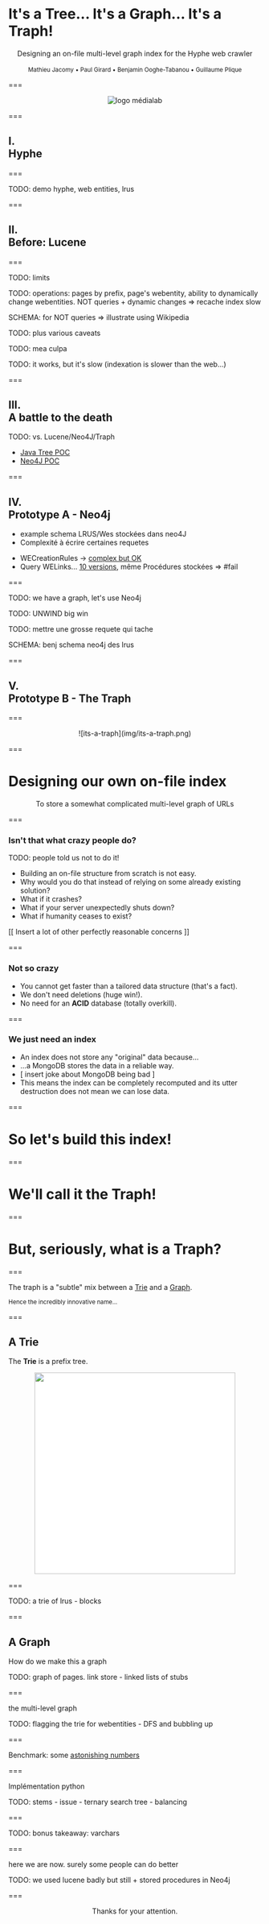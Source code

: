 # It's a Tree... It's a Graph... It's a Traph!

<center>
  <span class="red-title">
    Designing an on-file multi-level graph index for the Hyphe web crawler
  </span>
</center>

<br>

<center>
  <small>
    Mathieu Jacomy • Paul Girard • Benjamin Ooghe-Tabanou • Guillaume Plique
  </small>
</center>

===

<center>
  <img alt="logo médialab" src="img/medialab-logo.svg" />
</center>

===

<h2>
  <span class="red-number">I.</span><br>Hyphe
</h2>

===

TODO: demo hyphe, web entities, lrus

===

<h2>
  <span class="red-number">II.</span><br>Before: Lucene
</h2>

===

TODO: limits

TODO: operations: pages by prefix, page's webentity, ability to dynamically change webentities. NOT queries + dynamic changes => recache index slow

SCHEMA: for NOT queries => illustrate using Wikipedia

TODO: plus various caveats

TODO: mea culpa

TODO: it works, but it's slow (indexation is slower than the web...)

===

<h2>
  <span class="red-number">III.</span><br>A battle to the death
</h2>

TODO: vs. Lucene/Neo4J/Traph
* [Java Tree POC](https://github.com/medialab/hyphe-java-tree-poc)
* [Neo4J POC](https://github.com/medialab/hyphe-neo4j-poc)

===

<h2>
  <span class="red-number">IV.</span><br>Prototype A - Neo4j
</h2>

* example schema LRUS/Wes stockées dans neo4J
* Complexité à écrire certaines requetes
 + WECreationRules -> [complex but OK](https://github.com/medialab/hyphe-neo4j-poc/blob/master/queries/core.cypher#L66-L164)
 + Query WELinks... [10 versions](https://github.com/medialab/hyphe-neo4j-poc/blob/master/queries/core.cypher#L183-L289), même Procédures stockées
  => #fail

===

TODO: we have a graph, let's use Neo4j

TODO: UNWIND big win

TODO: mettre une grosse requete qui tache

SCHEMA: benj schema neo4j des lrus

===

<h2>
  <span class="red-number">V.</span><br>Prototype B - The Traph
</h2>

===

<center>
  ![its-a-traph](img/its-a-traph.png)
</center>

===

# Designing our own on-file index

<center class="red">
  To store a somewhat complicated multi-level graph of URLs
</center>

===

### Isn't that what crazy people do?

TODO: people told us not to do it!

* Building an on-file structure from scratch is not easy.
* Why would you do that instead of relying on some already existing solution?
* What if it crashes?
* What if your server unexpectedly shuts down?
* What if humanity ceases to exist?

\[\[ Insert a lot of other perfectly reasonable concerns \]\]

===

### Not so crazy

* You cannot get faster than a tailored data structure (that's a fact).
* We don't need deletions (huge win!).
* No need for an **ACID** database (totally overkill).

===

### We just need an index

* An index does not store any "original" data because...
* ...a MongoDB stores the data in a reliable way.
* \[ insert joke about MongoDB being bad \]
* This means the index can be completely recomputed and its utter destruction does not mean we can lose data.

===

# So let's build this index!

===

# We'll call it the Traph!

===

# But, seriously, what is a Traph?

===

The traph is a "subtle" mix between a <u>Trie</u> and a <u>Graph</u>.

<small>Hence the incredibly innovative name...</small>

===

## A Trie

The **Trie** is a prefix tree.

<center>
  <img src="img/trie-example.png" style="height: 400px; background-color: #fff;" />
</center>

===

TODO: a trie of lrus - blocks

===

## A Graph

How do we make this a graph

TODO: graph of pages. link store - linked lists of stubs

===

the multi-level graph

TODO: flagging the trie for webentities - DFS and bubbling up

===

Benchmark: some [astonishing numbers](https://github.com/medialab/hyphe-neo4j-poc/blob/master/benchmark.md)

===

Implémentation python

TODO: stems - issue - ternary search tree - balancing

===

TODO: bonus takeaway: varchars

===

here we are now. surely some people can do better

TODO: we used lucene badly but still + stored procedures in Neo4j

===

<center>
  Thanks for your attention.
</center>
